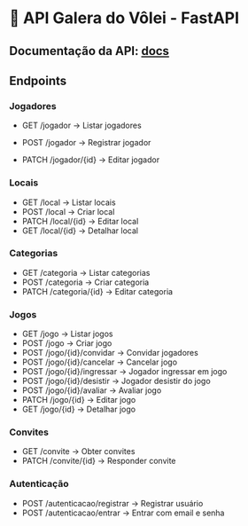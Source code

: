 # 🏐 API Galera do Vôlei - FastAPI

## Documentação da API: [docs](https://github.com/samleticias/galera-volei/blob/main/tabela-api-volei.pdf)

## Endpoints

### Jogadores

- GET /jogador → Listar jogadores

- POST /jogador → Registrar jogador

- PATCH /jogador/{id} → Editar jogador

### Locais

- GET /local → Listar locais
- POST /local → Criar local
- PATCH /local/{id} → Editar local
- GET /local/{id} → Detalhar local

### Categorias

- GET /categoria → Listar categorias
- POST /categoria → Criar categoria
- PATCH /categoria/{id} → Editar categoria

### Jogos

- GET /jogo → Listar jogos
- POST /jogo → Criar jogo
- POST /jogo/{id}/convidar → Convidar jogadores
- POST /jogo/{id}/cancelar → Cancelar jogo
- POST /jogo/{id}/ingressar → Jogador ingressar em jogo
- POST /jogo/{id}/desistir → Jogador desistir do jogo
- POST /jogo/{id}/avaliar → Avaliar jogo
- PATCH /jogo/{id} → Editar jogo
- GET /jogo/{id} → Detalhar jogo

### Convites

- GET /convite → Obter convites
- PATCH /convite/{id} → Responder convite

### Autenticação

- POST /autenticacao/registrar → Registrar usuário
- POST /autenticacao/entrar → Entrar com email e senha
